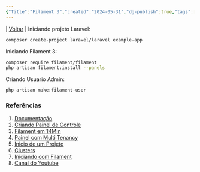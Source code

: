 ```yaml
---
{"Title":"Filament 3","created":"2024-05-31","dg-publish":true,"tags":["pessoal/estudos","pessoal/web","Filament","php"],"permalink":"/1-minha-vida/filament/","dgPassFrontmatter":true}
---
```


| [Voltar](index) |
Iniciando projeto Laravel:
```bash
composer create-project laravel/laravel example-app
```
Iniciando Filament 3:
```bash
composer require filament/filament
php artisan filament:install --panels
```
Criando Usuario Admin:
```bash
php artisan make:filament-user
```
### Referências
1. [Documentação](https://filamentphp.com/docs/3.x/panels/getting-started)
2. [Criando Painel de Controle](https://www.youtube.com/watch?v=724LMrVzG5c&t=2380s&pp=ygUIZmlsYW1lbnQ%3D)
3. [Filament em 14Min](https://www.youtube.com/watch?v=H64f9eyxhag&t=264s&pp=ygUKZmlsYW1lbnQgMw%3D%3D)
4. [Painel com Multi Tenancy](https://www.youtube.com/watch?v=Z7ICXCtakCY&pp=ygUQZmlsYW1lbnQgMyBtb25leQ%3D%3D)
5. [Inicio de um Projeto](https://www.youtube.com/watch?v=Fqulo-GwBts&pp=ygUQZmlsYW1lbnQgMyBtb25leQ%3D%3D)
6. [Clusters](https://www.youtube.com/watch?v=V909WVmyGMU&t=87s&pp=ygUIZmlsYW1lbnQ%3D)
7. [Iniciando com Filament](https://www.youtube.com/watch?v=GnB3-rw6ujU&t=5s&pp=ygUKZmlsYW1lbnQgMw%3D%3D)
8. [Canal do Youtube](https://www.youtube.com/@filamentbr)
  
